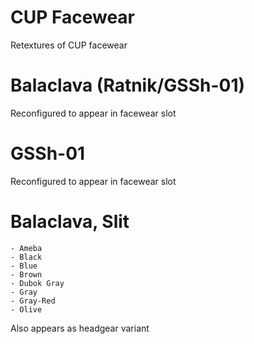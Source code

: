 # CUP Facewear
Retextures of CUP facewear

# Balaclava (Ratnik/GSSh-01)
Reconfigured to appear in facewear slot

# GSSh-01
Reconfigured to appear in facewear slot

# Balaclava, Slit
    - Ameba
    - Black
    - Blue
    - Brown
    - Dubok Gray
    - Gray
    - Gray-Red
    - Olive

Also appears as headgear variant
